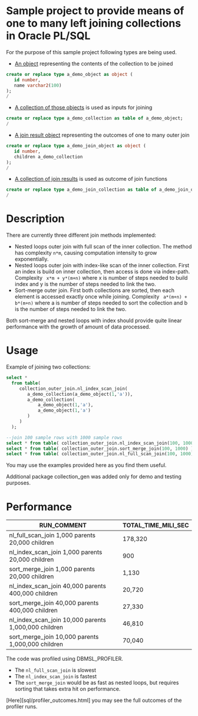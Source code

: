 # Sample project to provide means of one to many left joining collections in Oracle PL/SQL

For the purpose of this sample project following types are being used.

- [An object](sql/a_demo_collection.tps) representing the contents of the collection to be joined

```sql
create or replace type a_demo_object as object (
   id number,
   name varchar2(100)
);
/
```

- [A collection of those objects](sql/a_demo_collection.tps) is used as inputs for joining

```sql
create or replace type a_demo_collection as table of a_demo_object;
/
```

- [A join result object](sql/a_demo_join_object.tps) representing the outcomes of one to many outer join
 
```sql
create or replace type a_demo_join_object as object (
   id number,
   children a_demo_collection
);
/
```

- [A collection of join results](sql/a_demo_join_collection.tps) is used as outcome of join functions

```sql
create or replace type a_demo_join_collection as table of a_demo_join_object;
/
```

# Description

There are currently three different join methods implemented:
 - Nested loops outer join with full scan of the inner collection. The method has complexity `n*m`, causing computation intensity to grow exponentially.
 - Nested loops outer join with index-like scan of the inner collection. First an index is build on inner collection, then access is done via index-path. Complexity ` x*m + y*(m+n)` where x is number of steps needed to build index and y is the number of steps needed to link the two.
 - Sort-merge outer join. First both collections are sorted, then each element is accessed exactly once while joining. Complexity ` a*(m+n) + b*(m+n)` where a is number of steps needed to sort the collection and b is the number of steps needed to link the two.

Both sort-merge and nested loops with index should provide quite linear performance with the growth of amount of data processed.

# Usage

Example of joining two collections:
```sql
select *
  from table( 
     collection_outer_join.nl_index_scan_join(
        a_demo_collection(a_demo_object(1,'a')),
        a_demo_collection(
            a_demo_object(1,'a'),
            a_demo_object(1,'a')
        )
     )
  );

--join 100 sample rows with 1000 sample rows
select * from table( collection_outer_join.nl_index_scan_join(100, 1000) );
select * from table( collection_outer_join.sort_merge_join(100, 1000) );
select * from table( collection_outer_join.nl_full_scan_join(100, 1000) );
```

You may use the examples provided here as you find them useful.

Additional package collection_gen was added only for demo and testing purposes.

# Performance

RUN_COMMENT|TOTAL_TIME_MILI_SEC
-----------|-------------------
nl_full_scan_join 1,000 parents 20,000 children|178,320
nl_index_scan_join 1,000 parents 20,000 children|900
sort_merge_join 1,000 parents 20,000 children|1,130
nl_index_scan_join 40,000 parents 400,000 children|20,720
sort_merge_join 40,000 parents 400,000 children|27,330
nl_index_scan_join 10,000 parents 1,000,000 children|46,810
sort_merge_join 10,000 parents 1,000,000 children|70,040

The code was profiled using DBMSL_PROFILER.
- The `nl_full_scan_join` is slowest
- The `nl_index_scan_join` is fastest 
- The `sort_merge_join` would be as fast as nested loops, but requires sorting that takes extra hit on performance.

[Here][sql/profiler_outcomes.html] you may see the full outcomes of the profiler runs. 
